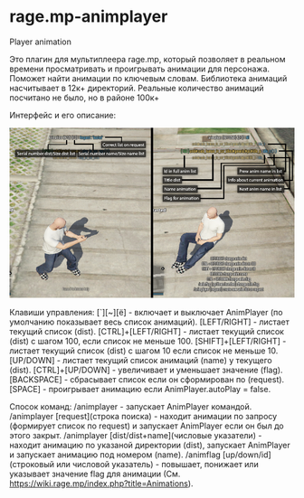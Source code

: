 # rage.mp-animplayer
Player animation

Это плагин для мультиплеера rage.mp, который позволяет в реальном времени просматривать и проигрывать анимации для персонажа.
Поможет найти анимации по ключевым словам. Библиотека анимаций насчитывает в 12к+ директорий. Реальные количество анимаций посчитано не было, но в районе 100к+

Интерфейс и его описание:

![Иллюстрация интерфейса с кратким описанием](https://github.com/TurEduard/rage.mp-animplayer/blob/master/gui.png)

Клавиши управления:
[\`][\~][ё] - включает и выключает AnimPlayer (по умолчанию показывает весь список анимаций).
[LEFT/RIGHT] - листает текущий список (dist).
[CTRL]+[LEFT/RIGHT] -  листает текущий список (dist) с шагом 100, если список не меньше 100.
[SHIFT]+[LEFT/RIGHT] - листает текущий список (dist) с шагом 10 если список не меньше 10.
[UP/DOWN] - листает текущий список анимаций (name) у текущего (dist).
[CTRL]+[UP/DOWN] - увеличивает и уменьшает значение (flag).
[BACKSPACE] - сбрасывает список если он сформирован по (request).
[SPACE] - проигрывает анимацию если AnimPlayer.autoPlay = false.

Спосок команд:
/animplayer - запускает AnimPlayer командой.
/animplayer [request](строка поиска) - находит анимации по запросу (формирует список по request) и запускает AnimPlayer если он был до этого закрыт.
/animplayer [dist/dist+name](числовые указатели) - находит анимацию по указаной директории (dist), запускает AnimPlayer и запускает анимацию под номером (name).
/animflag [up/down/id](строковый или числовой указатель) - повышает, понижает или указывает значение flag для анимации (См. https://wiki.rage.mp/index.php?title=Animations).


